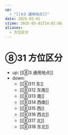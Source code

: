 ```yaml
---
up:
  - "[[⑧3 通用地点]]"
date: 2025-03-01
ctime: 2025-03-01T14:01:06
aliases:
  - 方位区分
---
```


# ⑧31 方位区分

- up: [[⑧3 通用地点]]
- down:	
	- [[⑧311 东]]
	- [[⑧312 东南]]
	- [[⑧313 南]]
	- [[⑧314 西南]]
	- [[⑧315 西]]
	- [[⑧316 西北]]
	- [[⑧317 北]]
	- [[⑧318 东北]]
	
